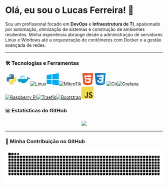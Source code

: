 # Olá, eu sou o Lucas Ferreira! 👋

<p align="left">
  Sou um profissional focado em <strong>DevOps</strong> e <strong>Infraestrutura de TI</strong>, apaixonado por automação, otimização de sistemas e construção de ambientes resilientes. Minha experiência abrange desde a administração de servidores Linux e Windows até a orquestração de contêineres com Docker e a gestão avançada de redes.
</p>

---

### 🛠️ Tecnologias e Ferramentas

<p align="left">
  <a href="https://www.python.org" target="_blank" rel="noreferrer"><img src="https://raw.githubusercontent.com/devicons/devicon/master/icons/python/python-original.svg" alt="Python" width="40" height="40"/></a><a href="https://www.docker.com/" target="_blank" rel="noreferrer"><img src="https://raw.githubusercontent.com/devicons/devicon/master/icons/docker/docker-plain.svg" alt="Docker" width="40" height="40"/></a><a href="https://www.linux.org/" target="_blank" rel="noreferrer"><img src="https://cdn.simpleicons.org/linux/FFFFFF" alt="Linux" width="40" height="40"/></a><a href="https://www.microsoft.com/pt-br/windows-server" target="_blank" rel="noreferrer"><img src="https://raw.githubusercontent.com/devicons/devicon/master/icons/windows8/windows8-original.svg" alt="Windows Server" width="40" height="40"/></a><a href="https://mikrotik.com/" target="_blank" rel="noreferrer"><img src="https://cdn.simpleicons.org/mikrotik/FFFFFF" alt="MikroTik" width="40" height="40"/></a><a href="https://developer.mozilla.org/en-US/docs/Web/HTML" target="_blank" rel="noreferrer"><img src="https://raw.githubusercontent.com/devicons/devicon/master/icons/html5/html5-original.svg" alt="HTML5" width="40" height="40"/></a><a href="https://developer.mozilla.org/en-US/docs/Web/CSS" target="_blank" rel="noreferrer"><img src="https://raw.githubusercontent.com/devicons/devicon/master/icons/css3/css3-original.svg" alt="CSS3" width="40" height="40"/></a><a href="https://git-scm.com/" target="_blank" rel="noreferrer"><img src="https://www.vectorlogo.zone/logos/git-scm/git-scm-icon.svg" alt="Git" width="40" height="40"/></a><a href="https://grafana.com/" target="_blank" rel="noreferrer"><img src="https://cdn.simpleicons.org/grafana/F46800" alt="Grafana" width="40" height="40"/></a><a href="https://www.raspberrypi.org/" target="_blank" rel="noreferrer"><img src="https://cdn.simpleicons.org/raspberrypi/A22846" alt="Raspberry Pi" width="40" height="40"/></a><a href="https://traefik.io/" target="_blank" rel="noreferrer"><img src="https://cdn.simpleicons.org/traefikproxy/FFFFFF" alt="Traefik" width="40" height="40"/></a><a href="https://getbootstrap.com" target="_blank" rel="noreferrer"><img src="https://cdn.simpleicons.org/bootstrap/FFFFFF" alt="Bootstrap" width="40" height="40"/></a><a href="https://developer.mozilla.org/en-US/docs/Web/JavaScript" target="_blank" rel="noreferrer"><img src="https://raw.githubusercontent.com/devicons/devicon/master/icons/javascript/javascript-original.svg" alt="Javascript" width="40" height="40"/></a>
</p>

### 📊 Estatísticas do GitHub

<p align="center">
  <img height="150em" src="https://github-readme-stats.vercel.app/api?username=lferreirasm&show_icons=true&theme=dracula&include_all_commits=true&count_private=true"/>
</p>

---

### 🐍 Minha Contribuição no GitHub

<p align="center">
  <picture>
    <source media="(prefers-color-scheme: dark)" srcset="https://raw.githubusercontent.com/lferreirasm/lferreirasm/output/github-contribution-grid-snake-dark.svg">
    <source media="(prefers-color-scheme: light)" srcset="https://raw.githubusercontent.com/lferreirasm/lferreirasm/output/github-contribution-grid-snake.svg">
    <img alt="github contribution grid snake animation" src="https://raw.githubusercontent.com/lferreirasm/lferreirasm/output/github-contribution-grid-snake.svg">
  </picture>
</p>
